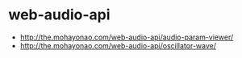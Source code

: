 # web-audio-api

- http://the.mohayonao.com/web-audio-api/audio-param-viewer/
- http://the.mohayonao.com/web-audio-api/oscillator-wave/
